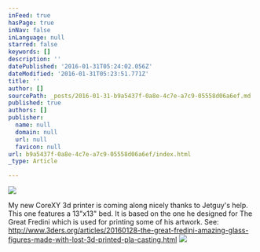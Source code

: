 ```yaml
---
inFeed: true
hasPage: true
inNav: false
inLanguage: null
starred: false
keywords: []
description: ''
datePublished: '2016-01-31T05:24:02.056Z'
dateModified: '2016-01-31T05:23:51.771Z'
title: ''
author: []
sourcePath: _posts/2016-01-31-b9a5437f-0a8e-4c7e-a7c9-05558d06a6ef.md
published: true
authors: []
publisher:
  name: null
  domain: null
  url: null
  favicon: null
url: b9a5437f-0a8e-4c7e-a7c9-05558d06a6ef/index.html
_type: Article

---
```

![](https://the-grid-user-content.s3-us-west-2.amazonaws.com/7abd442b-f221-4518-aa05-1ee42917b730.jpg)

My new CoreXY 3d printer is coming along nicely thanks to Jetguy's help. This one features a 13"x13" bed. It is based on the one he designed for The Great Fredini which is used for printing some of his artwork. See: http://www.3ders.org/articles/20160128-the-great-fredini-amazing-glass-figures-made-with-lost-3d-printed-pla-casting.html
![](https://the-grid-user-content.s3-us-west-2.amazonaws.com/fa95145f-71f4-4fb4-a766-2d6cd457d011.jpg)